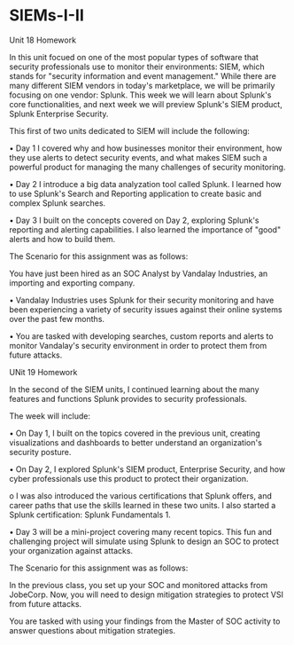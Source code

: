 # SIEMs-I-II

Unit 18 Homework

In this unit focued on one of the most popular types of software that security professionals use to monitor their environments: SIEM, which stands for "security information and event management." While there are many different SIEM vendors in today's marketplace, we will be primarily focusing on one vendor: Splunk. This week we will learn about Splunk's core functionalities, and next week we will preview Splunk's SIEM product, Splunk Enterprise Security.

This first of two units dedicated to SIEM will include the following:

•	Day 1 I covered why and how businesses monitor their environment, how they use alerts to detect security events, and what makes SIEM such a powerful product for managing the many challenges of security monitoring.

•	Day 2 I introduce a big data analyzation tool called Splunk. I learned how to use Splunk's Search and Reporting application to create basic and complex Splunk searches.

•	Day 3 I built on the concepts covered on Day 2, exploring Splunk's reporting and alerting capabilities. I also learned the importance of "good" alerts and how to build them.


The Scenario for this assignment was as follows:

You have just been hired as an SOC Analyst by Vandalay Industries, an importing and exporting company.

•	Vandalay Industries uses Splunk for their security monitoring and have been experiencing a variety of security issues against their online systems over the past few months.

•	You are tasked with developing searches, custom reports and alerts to monitor Vandalay's security environment in order to protect them from future attacks.



UNit 19 Homework

In the second of the SIEM units, I continued learning about the many features and functions Splunk provides to security professionals.

The week will include:

•	On Day 1, I built on the topics covered in the previous unit, creating visualizations and dashboards to better understand an organization's security posture.

•	On Day 2, I explored Splunk's SIEM product, Enterprise Security, and how cyber professionals use this product to protect their organization. 

o	I was also introduced the various certifications that Splunk offers, and career paths that use the skills learned in these two units. I also started a Splunk certification: Splunk Fundamentals 1.

•	Day 3 will be a mini-project covering many recent topics. This fun and challenging project will simulate using Splunk to design an SOC to protect your organization against attacks.


The Scenario for this assignment was as follows:

In the previous class,  you set up your SOC and monitored attacks from JobeCorp. Now, you will need to design mitigation strategies to protect VSI from future attacks.

You are tasked with using your findings from the Master of SOC activity to answer questions about mitigation strategies.


